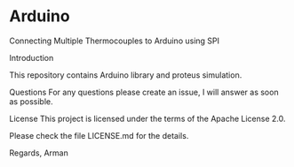 # Arduino
Connecting Multiple Thermocouples to Arduino using SPI

Introduction

This repository contains Arduino library and proteus simulation. 

Questions
For any questions please create an issue, I will answer as soon as possible.

License
This project is licensed under the terms of the Apache License 2.0.

Please check the file LICENSE.md for the details.

Regards, Arman
